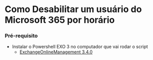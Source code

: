 # Como Desabilitar um usuário do Microsoft 365 por horário

### Pré-requisito 
- Instalar o Powershell EXO 3 no computador que vai rodar o script
   - [ExchangeOnlineManagement 3.4.0](https://www.powershellgallery.com/packages/ExchangeOnlineManagement/3.4.0)
